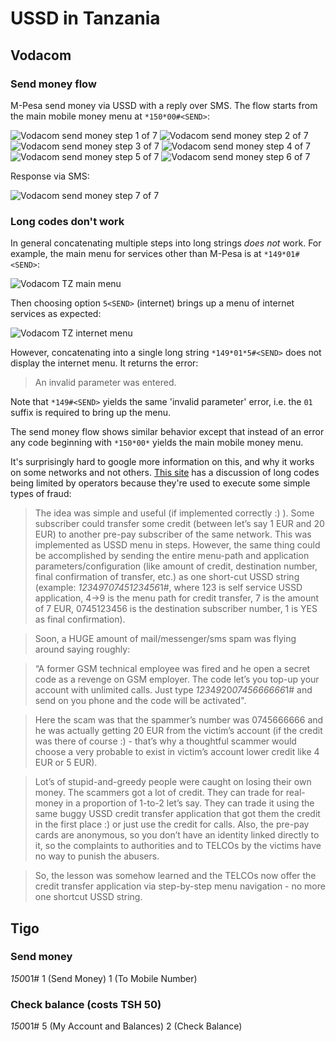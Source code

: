 # USSD in Tanzania

## Vodacom

### Send money flow

M-Pesa send money via USSD with a reply over SMS. The flow starts from the main mobile money menu at `*150*00#<SEND>`:

![Vodacom send money step 1 of 7](/images/tz/vodacom_send_money_1of7.jpg?raw=true)
![Vodacom send money step 2 of 7](/images/tz/vodacom_send_money_2of7.jpg?raw=true)
![Vodacom send money step 3 of 7](/images/tz/vodacom_send_money_3of7.jpg?raw=true)
![Vodacom send money step 4 of 7](/images/tz/vodacom_send_money_4of7.jpg?raw=true)
![Vodacom send money step 5 of 7](/images/tz/vodacom_send_money_5of7.jpg?raw=true)
![Vodacom send money step 6 of 7](/images/tz/vodacom_send_money_6of7.jpg?raw=true)

Response via SMS:

![Vodacom send money step 7 of 7](/images/tz/vodacom_send_money_7of7.jpg?raw=true)

### Long codes don't work

In general concatenating multiple steps into long strings *does not* work. For example, the main menu for services other than M-Pesa is at `*149*01#<SEND>`:

![Vodacom TZ main menu](/images/tz/vodacom_main.jpg?raw=true)

Then choosing option `5<SEND>` (internet) brings up a menu of internet services as expected:

![Vodacom TZ internet menu](/images/tz/vodacom_internet.jpg?raw=true)

However, concatenating into a single long string `*149*01*5#<SEND>` does not display the internet menu. It returns the error:

  > An invalid parameter was entered.

Note that `*149#<SEND>` yields the same 'invalid parameter' error, i.e. the `01` suffix is required to bring up the menu.

The send money flow shows similar behavior except that instead of an error any code beginning with `*150*00*` yields the main mobile money menu.

It's surprisingly hard to google more information on this, and why it works on some networks and not others. [This site](http://andreicostin.com/index.php/brain/2010/01/06/learning_gsm_ussd_fuzzing_and_attacking_) has a discussion of long codes being limited by operators because they're used to execute some simple types of fraud:

 > The idea was simple and useful (if implemented correctly :) ). Some subscriber could transfer some credit (between let’s say 1 EUR and 20 EUR) to another pre-pay subscriber of the same network. This was implemented as USSD menu in steps. However, the same thing could be accomplished by sending the entire menu-path and application parameters/configuration (like amount of credit, destination number, final confirmation of transfer, etc.) as one short-cut USSD string (example: *123*4*9*7*0745123456*1#, where 123 is self service USSD application, 4->9 is the menu path for credit transfer, 7 is the amount of 7 EUR, 0745123456 is the destination subscriber number, 1 is YES as final confirmation).

 > Soon, a HUGE amount of mail/messenger/sms spam was flying around saying roughly:

 > “A former GSM technical employee was fired and he open a secret code as a revenge on GSM employer. The code let’s you top-up your account with unlimited calls. Just type *123*4*9*20*0745666666*1# and send on you phone and the code will be activated".

 > Here the scam was that the spammer’s number was 0745666666 and he was actually getting 20 EUR from the victim’s account (if the credit was there of course :) - that’s why a thoughtful scammer would choose a very probable to exist in victim’s account lower credit like 4 EUR or 5 EUR).

 > Lot’s of stupid-and-greedy people were caught on losing their own money. The scammers got a lot of credit. They can trade for real-money in a proportion of 1-to-2 let’s say. They can trade it using the same buggy USSD credit transfer application that got them the credit in the first place :) or just use the credit for calls. Also, the pre-pay cards are anonymous, so you don’t have an identity linked directly to it, so the complaints to authorities and to TELCOs by the victims have no way to punish the abusers.

 > So, the lesson was somehow learned and the TELCOs now offer the credit transfer application via step-by-step menu navigation - no more one shortcut USSD string.


## Tigo

### Send money

*150*01#
1 (Send Money)
1 (To Mobile Number)
<ENTER RECIPIENT NUMBER>
<ENTER AMOUNT>
<ENTER PIN>

### Check balance (costs TSH 50)

*150*01#
5 (My Account and Balances)
2 (Check Balance)
<ENTER PIN>

